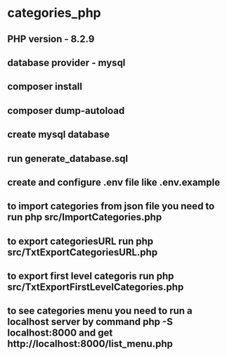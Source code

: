# categories_php

## PHP version - 8.2.9
## database provider - mysql

## composer install
## composer dump-autoload

## create mysql database 
## run generate_database.sql

## create and configure .env file like .env.example

## to import categories from json file you need to run php src/ImportCategories.php

## to export categoriesURL run php src/TxtExportCategoriesURL.php

## to export first level categoris run php src/TxtExportFirstLevelCategories.php

## to see categories menu you need to run a localhost server by command  php -S localhost:8000 and get http://localhost:8000/list_menu.php 
